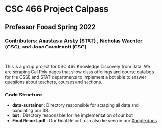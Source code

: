 # CSC 466 Project Calpass

## Professor Fooad Spring 2022

### Contributors: Anastasia Arsky (STAT) , Nicholas Wachter (CSC), and Joao Cavalcanti (CSC)

<br>

This is a group project for CSC 466 Knowledge Discovery from Data. We are scraping Cal Poly pages that show class offerings and course catalogs for the CSSE and STAT departments to implement a bot able to answer questions about teachers, courses and sections. 

### Code Structure

* **data-sustainer** : Directory responsible for scraping all data and populating our DB.
* **bot** : Directory responsible for the implementation of our bot.
* **Final Report.pdf** : Our Final Report, can also be seen in our [Google docs](https://docs.google.com/document/d/1U5LNif2LsUGXMlu6SrEaiWYk3VKiQEcTTyljk5ug3Vk/edit?usp=sharing)

